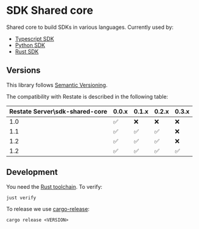 # SDK Shared core

Shared core to build SDKs in various languages. Currently used by:

* [Typescript SDK](https://github.com/restatedev/sdk-typescript)
* [Python SDK](https://github.com/restatedev/sdk-python)
* [Rust SDK](https://github.com/restatedev/sdk-rust)

## Versions

This library follows [Semantic Versioning](https://semver.org/).

The compatibility with Restate is described in the following table:

| Restate Server\sdk-shared-core | 0.0.x | 0.1.x | 0.2.x | 0.3.x |
|--------------------------------|-------|-------|-------|-------|
| 1.0                            | ✅     | ❌     | ❌     | ❌     |
| 1.1                            | ✅     | ✅     | ✅     | ❌     |
| 1.2                            | ✅     | ✅     | ✅     | ❌     |
| 1.2                            | ✅     | ✅     | ✅     | ✅     |

## Development

You need the [Rust toolchain](https://rustup.rs/). To verify:

```
just verify
```

To release we use [cargo-release](https://github.com/crate-ci/cargo-release):

```
cargo release <VERSION>
```

